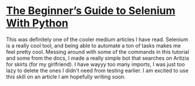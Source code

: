 # [The Beginner’s Guide to Selenium With Python](https://betterprogramming.pub/the-beginners-guide-to-selenium-with-python-cde1937585c6)

This was definitely one of the cooler medium articles I have read. Selenium is a really cool tool, and being able to automate a ton of tasks makes me feel pretty cool. Messing around with some of the commands in this tutorial and some from the docs, I made a really simple bot that searches on Aritzia for skirts (for my girlfriend). I have wayyy too many imports, I was just too lazy to delete the ones I didn't need from testing earlier. I am excited to use this skill on an article I am hopefully writing soon. 
